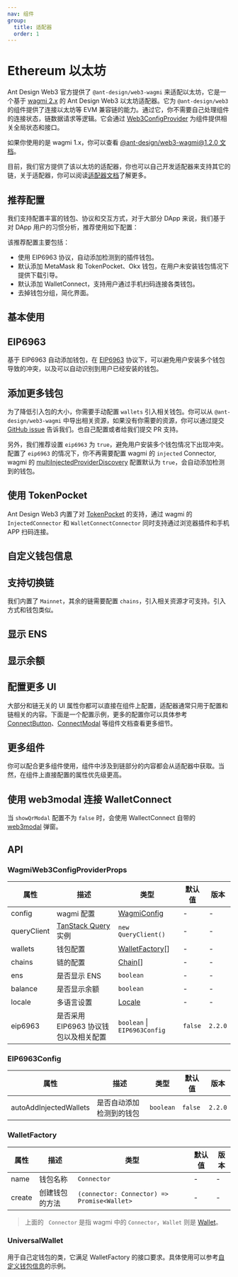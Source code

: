 ```yaml
---
nav: 组件
group:
  title: 适配器
  order: 1
---
```


# Ethereum 以太坊

Ant Design Web3 官方提供了 `@ant-design/web3-wagmi` 来适配以太坊，它是一个基于 [wagmi 2.x](https://wagmi.sh/) 的 Ant Design Web3 以太坊适配器。它为 `@ant-design/web3` 的组件提供了连接以太坊等 EVM 兼容链的能力。通过它，你不需要自己处理组件的连接状态，链数据请求等逻辑。它会通过 [Web3ConfigProvider](../web3-config-provider/index.zh-CN.md) 为组件提供相关全局状态和接口。

如果你使用的是 wagmi 1.x，你可以查看 [@ant-design/web3-wagmi@1.2.0 文档](https://github.com/ant-design/ant-design-web3/blob/f7c9d51086f82b13a9cf94353b999348e17001de/packages/web3/src/wagmi/index.zh-CN.md)。

目前，我们官方提供了该以太坊的适配器，你也可以自己开发适配器来支持其它的链，关于适配器，你可以阅读[适配器文档](../../../../docs/guide/adapter.zh-CN.md)了解更多。

## 推荐配置

我们支持配置丰富的钱包、协议和交互方式，对于大部分 DApp 来说，我们基于对 DApp 用户的习惯分析，推荐使用如下配置：

<code src="./demos/recommend.tsx"></code>

该推荐配置主要包括：

- 使用 EIP6963 协议，自动添加检测到的插件钱包。
- 默认添加 MetaMask 和 TokenPocket、Okx 钱包，在用户未安装钱包情况下提供下载引导。
- 默认添加 WalletConnect，支持用户通过手机扫码连接各类钱包。
- 去掉钱包分组，简化界面。

## 基本使用

<code src="./demos/basic.tsx"></code>

## EIP6963

基于 EIP6963 自动添加钱包，在 [EIP6963](https://eips.ethereum.org/EIPS/eip-6963) 协议下，可以避免用户安装多个钱包导致的冲突，以及可以自动识别到用户已经安装的钱包。

<code src="./demos/eip6963.tsx"></code>

## 添加更多钱包

为了降低引入包的大小，你需要手动配置 `wallets` 引入相关钱包。你可以从 `@ant-design/web3-wagmi` 中导出相关资源，如果没有你需要的资源，你可以通过提交 [GitHub issue](https://github.com/ant-design/ant-design-web3/issues) 告诉我们。也自己配置或者给我们提交 PR 支持。

另外，我们推荐设置 `eip6963` 为 `true`，避免用户安装多个钱包情况下出现冲突。配置了 `eip6963` 的情况下，你不再需要配置 wagmi 的 `injected` Connector, wagmi 的 [multiInjectedProviderDiscovery](https://wagmi.sh/core/api/createConfig#multiinjectedproviderdiscovery) 配置默认为 `true`，会自动添加检测到的钱包。

<code src="./demos/more-wallets.tsx"></code>

## 使用 TokenPocket

Ant Design Web3 内置了对 [TokenPocket](https://www.tokenpocket.pro/) 的支持，通过 wagmi 的 `InjectedConnector` 和 `WalletConnectConnector` 同时支持通过浏览器插件和手机 APP 扫码连接。

<code src="./demos/token-pocket"></code>

## 自定义钱包信息

<code src="./demos/custom-wallet"></code>

## 支持切换链

我们内置了 `Mainnet`，其余的链需要配置 `chains`，引入相关资源才可支持。引入方式和钱包类似。

<code src="./demos/chains.tsx"></code>

## 显示 ENS

<code src="./demos/name.tsx"></code>

## 显示余额

<code src="./demos/balance.tsx"></code>

## 配置更多 UI

大部分和链无关的 UI 属性你都可以直接在组件上配置，适配器通常只用于配置和链相关的内容。下面是一个配置示例，更多的配置你可以具体参考 [ConnectButton](../connect-button/index.zh-CN.md)、[ConnectModal](../connect-modal/index.zh-CN.md) 等组件文档查看更多细节。

<code src="./demos/uiconfig.tsx"></code>

## 更多组件

你可以配合更多组件使用，组件中涉及到链部分的内容都会从适配器中获取。当然，在组件上直接配置的属性优先级更高。

<code src="./demos/more-components.tsx"></code>

## 使用 web3modal 连接 WalletConnect

当 `showQrModal` 配置不为 `false` 时，会使用 WallectConnect 自带的 [web3modal](https://web3modal.com/) 弹窗。

<code src="./demos/web3modal.tsx"></code>

## API

### WagmiWeb3ConfigProviderProps

| 属性 | 描述 | 类型 | 默认值 | 版本 |
| --- | --- | --- | --- | --- |
| config | wagmi 配置 | [WagmiConfig](https://wagmi.sh/core/config) | - | - |
| queryClient | [TanStack Query](https://wagmi.sh/react/guides/tanstack-query) 实例 | `new QueryClient()` | - | - |
| wallets | 钱包配置 | [WalletFactory](#walletfactory)\[\] | - | - |
| chains | 链的配置 | [Chain](./types#chain)\[\] | - | - |
| ens | 是否显示 ENS | `boolean` | - | - |
| balance | 是否显示余额 | `boolean` | - | - |
| locale | 多语言设置 | [Locale](https://github.com/ant-design/ant-design-web3/blob/main/packages/common/src/locale/zh_CN.ts) | - | - |
| eip6963 | 是否采用 EIP6963 协议钱包以及相关配置 | `boolean` \| `EIP6963Config` | `false` | `2.2.0` |

### EIP6963Config

| 属性                   | 描述                     | 类型      | 默认值  | 版本    |
| ---------------------- | ------------------------ | --------- | ------- | ------- |
| autoAddInjectedWallets | 是否自动添加检测到的钱包 | `boolean` | `false` | `2.2.0` |

### WalletFactory

| 属性   | 描述           | 类型                                        | 默认值 | 版本 |
| ------ | -------------- | ------------------------------------------- | ------ | ---- |
| name   | 钱包名称       | `Connector`                                 | -      | -    |
| create | 创建钱包的方法 | `(connector: Connector) => Promise<Wallet>` | -      | -    |

> 上面的 ` Connector` 是指 wagmi 中的 `Connector`，`Wallet` 则是 [Wallet](./types#wallet)。

### UniversalWallet

用于自己定钱包的类，它满足 WalletFactory 的接口要求。具体使用可以参考[自定义钱包信息](#自定义钱包信息)的示例。
